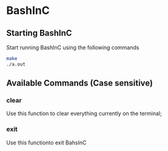 # BashInC

## Starting BashInC
Start running BashInC using the following commands
```bash
make
./a.out
```
## Available Commands (Case sensitive)

### clear

Use this function to clear everything currently on the terminal;

### exit

Use this functionto exit BahsInC